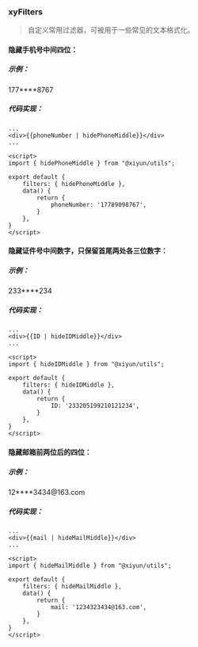 
### xyFilters 

<blockquote class="green-tip">
  <p>自定义常用过滤器，可被用于一些常见的文本格式化。</p>
</blockquote>

#### 隐藏手机号中间四位：

##### 示例：
<div>177****8767</div>

##### 代码实现：
```vue
...
<div>{{phoneNumber | hidePhoneMiddle}}</div>
...

<script>
import { hidePhoneMiddle } from "@xiyun/utils";

export default {
    filters: { hidePhoneMiddle },
    data() {
        return {
            phoneNumber: '17789098767',
        }
    },
}
</script>
```
#### 隐藏证件号中间数字，只保留首尾两处各三位数字：

##### 示例：
<div>233****234</div>

##### 代码实现：
```vue
...
<div>{{ID | hideIDMiddle}}</div>
...  

<script>
import { hideIDMiddle } from "@xiyun/utils";

export default {
    filters: { hideIDMiddle },
    data() {
        return {
            ID: '233205199210121234',
        }
    },
}
</script>
```
#### 隐藏邮箱前两位后的四位：

##### 示例：
<div>12****3434@163.com</div>

##### 代码实现：
```vue
...
<div>{{mail | hideMailMiddle}}</div>
...  

<script>
import { hideMailMiddle } from "@xiyun/utils";

export default {
    filters: { hideMailMiddle },
    data() {
        return {
            mail: '1234323434@163.com',
        }
    },
}
</script>
```